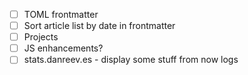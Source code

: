 - [ ] TOML frontmatter
- [ ] Sort article list by date in frontmatter
- [ ] Projects
- [ ] JS enhancements?
- [ ] stats.danreev.es - display some stuff from now logs
